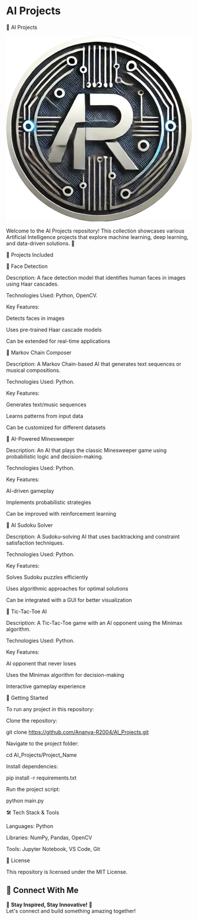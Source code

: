 # AI Projects
🤖 AI Projects

![My Brand Logo](logo.png)

Welcome to the AI Projects repository! This collection showcases various Artificial Intelligence projects that explore machine learning, deep learning, and data-driven solutions. 🚀

📌 Projects Included

🔹 Face Detection

Description: A face detection model that identifies human faces in images using Haar cascades.

Technologies Used: Python, OpenCV.

Key Features:

Detects faces in images

Uses pre-trained Haar cascade models

Can be extended for real-time applications

🔹 Markov Chain Composer

Description: A Markov Chain-based AI that generates text sequences or musical compositions.

Technologies Used: Python.

Key Features:

Generates text/music sequences

Learns patterns from input data

Can be customized for different datasets

🔹 AI-Powered Minesweeper

Description: An AI that plays the classic Minesweeper game using probabilistic logic and decision-making.

Technologies Used: Python.

Key Features:

AI-driven gameplay

Implements probabilistic strategies

Can be improved with reinforcement learning

🔹 AI Sudoku Solver

Description: A Sudoku-solving AI that uses backtracking and constraint satisfaction techniques.

Technologies Used: Python.

Key Features:

Solves Sudoku puzzles efficiently

Uses algorithmic approaches for optimal solutions

Can be integrated with a GUI for better visualization

🔹 Tic-Tac-Toe AI

Description: A Tic-Tac-Toe game with an AI opponent using the Minimax algorithm.

Technologies Used: Python.

Key Features:

AI opponent that never loses

Uses the Minimax algorithm for decision-making

Interactive gameplay experience

🚀 Getting Started

To run any project in this repository:

Clone the repository:

git clone https://github.com/Ananya-R2004/AI_Projects.git

Navigate to the project folder:

cd AI_Projects/Project_Name

Install dependencies:

pip install -r requirements.txt

Run the project script:

python main.py

🛠️ Tech Stack & Tools

Languages: Python

Libraries: NumPy, Pandas, OpenCV

Tools: Jupyter Notebook, VS Code, Git

📜 License

This repository is licensed under the MIT License.

## 🔗 Connect With Me  

🌟 **Stay Inspired, Stay Innovative!** 🚀  
Let's connect and build something amazing together! 